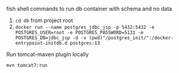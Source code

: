 fish shell commands to run db container with schema and no data
1. `cd db` from project root
2. `docker run --name postgres_jdbc_jsp -p 5432:5432 -e POSTGRES_USER=root -e POSTGRES_PASSWORD=5131 -e POSTGRES_DB=jdbc_jsp -d -v (pwd)"/postgres_init/":/docker-entrypoint-initdb.d postgres:13`

Run tomcat-maven plugin locally

`mvn tomcat7:run`